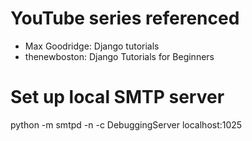 # YouTube series referenced
<ul>
  <li>Max Goodridge: Django tutorials</li>
  <li>thenewboston: Django Tutorials for Beginners</li>
</ul>

# Set up local SMTP server
python -m smtpd -n -c DebuggingServer localhost:1025
